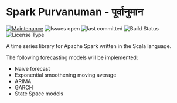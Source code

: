 # Spark Purvanuman - पूर्वानुमान

[![Maintenance](https://img.shields.io/badge/Maintained%3F-yes-green.svg)](https://github.com/sandeep-sandhu/spark-purvanuman/graphs/commit-activity)
![Issues open](https://img.shields.io/github/issues/sandeep-sandhu/spark-purvanuman.svg)
![last committed](https://img.shields.io/github/last-commit/sandeep-sandhu/spark-purvanuman)
![Build Status](https://github.com/sandeep-sandhu/spark-purvanuman/actions/workflows/scala.yml/badge.svg)
![License Type](https://img.shields.io/github/license/sandeep-sandhu/spark-purvanuman.svg)


A time series library for Apache Spark written in the Scala language.

The following forecasting models will be implemented:
  - Naive forecast
  - Exponential smoothening moving average
  - ARIMA
  - GARCH
  - State Space models
